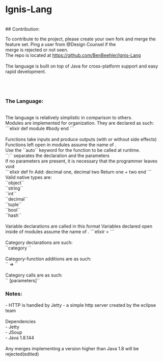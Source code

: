 # Ignis-Lang
<br>
## Contribution:

To contribute to the project, please create your own fork and merge the feature set. Ping a user from @Design Counsel if the<br> merge is rejected or not seen. <br>
The repo is located at https://github.com/BenBeehler/Ignis-Lang <br>
<br>
The language is built on top of Java for cross-platform support and easy rapid development. <br>
<br>
<br>
<br>
<h3>The Language:</h3>
<br>
The language is relatively simplistic in comparison to others.<br>
Modules are implemented for organization. They are declared as such:<br>
```elixir
def module <name>
    #body
end
```
<br>
<br>
Functions take inputs and produce outputs (with or without side effects)<br>
Functions left open in modules assume the name of <module_name>.<function_name><br>
Use the ``auto`` keyword for the function to be called at runtime.<br>
``:`` separates the declaration and the parameters<br>
If no parameters are present, it is necessary that the programmer leaves void<br>
```elixir
def fn Add: decimal one, decimal two
    Return one + two
end
```
<br>
Valid native types are:<br>
``object``<br>
``string``<br>
``int``<br>
``decimal``<br>
``tuple``<br>
``bool``<br>
``hash``<br>
<br>
Variable declarations are called in this format
Variables declared open inside of modules assume the name of <module_name>.<variable_name>
```elixir
<type> <name> = <value (function, raw, another variable, or another expression)>
```
<br>
<br>
Category declarations are such:<br>
``category <name> <parameter count>``<br>
<br>
Category-function additions are as such:<br>
``<category> => <function>``<br>
<br>
Category calls are as such:<br>
``<category> [parameters]``<br>

<h3>Notes:</h3>
- HTTP is handled by Jetty - a simple http server created by the eclipse team<br>
<br>
Dependencies<br>
- Jetty<br>
- JSoup<br>
- Java 1.8.144<br>
<br>
Any merges implementing a version higher than Java 1.8 will be rejected(edited)<br>
